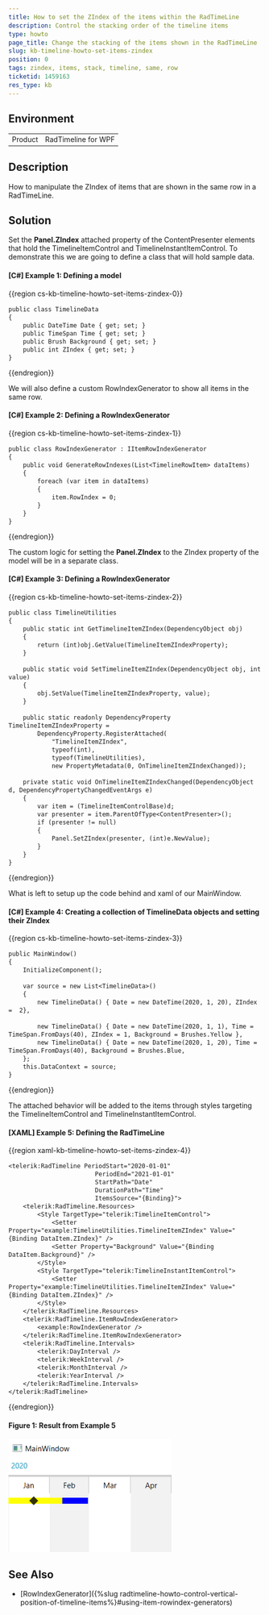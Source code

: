 ```yaml
---
title: How to set the ZIndex of the items within the RadTimeLine
description: Control the stacking order of the timeline items
type: howto
page_title: Change the stacking of the items shown in the RadTimeLine
slug: kb-timeline-howto-set-items-zindex
position: 0
tags: zindex, items, stack, timeline, same, row
ticketid: 1459163
res_type: kb
---
```


## Environment
<table>
	<tr>
		<td>Product</td>
		<td>RadTimeline for WPF</td>
	</tr>
</table>

## Description

How to manipulate the ZIndex of items that are shown in the same row in a RadTimeLine. 

## Solution

Set the __Panel.ZIndex__ attached property of the ContentPresenter elements that hold the TimelineItemControl and TimelineInstantItemControl. To demonstrate this we are going to define a class that will hold sample data.

#### __[C#] Example 1: Defining a model__
{{region cs-kb-timeline-howto-set-items-zindex-0}}

	public class TimelineData
    {
        public DateTime Date { get; set; }
        public TimeSpan Time { get; set; }
        public Brush Background { get; set; }
        public int ZIndex { get; set; }
    }
{{endregion}}

We will also define a custom RowIndexGenerator to show all items in the same row. 

#### __[C#] Example 2: Defining a RowIndexGenerator__
{{region cs-kb-timeline-howto-set-items-zindex-1}}

	public class RowIndexGenerator : IItemRowIndexGenerator
    {
        public void GenerateRowIndexes(List<TimelineRowItem> dataItems)
        {
            foreach (var item in dataItems)
            {
                item.RowIndex = 0;
            }
        }
    }
{{endregion}}

The custom logic for setting the __Panel.ZIndex__ to the ZIndex property of the model will be in a separate class.

#### __[C#] Example 3: Defining a RowIndexGenerator__
{{region cs-kb-timeline-howto-set-items-zindex-2}}

    public class TimelineUtilities
    {
        public static int GetTimelineItemZIndex(DependencyObject obj)
        {
            return (int)obj.GetValue(TimelineItemZIndexProperty);
        }

        public static void SetTimelineItemZIndex(DependencyObject obj, int value)
        {
            obj.SetValue(TimelineItemZIndexProperty, value);
        }

        public static readonly DependencyProperty TimelineItemZIndexProperty =
            DependencyProperty.RegisterAttached(
                "TimelineItemZIndex",
                typeof(int), 
                typeof(TimelineUtilities), 
                new PropertyMetadata(0, OnTimelineItemZIndexChanged));

        private static void OnTimelineItemZIndexChanged(DependencyObject d, DependencyPropertyChangedEventArgs e)
        {
            var item = (TimelineItemControlBase)d;
            var presenter = item.ParentOfType<ContentPresenter>();
            if (presenter != null)
            {
                Panel.SetZIndex(presenter, (int)e.NewValue);
            }
        }
    }
{{endregion}}

What is left to setup up the code behind and xaml of our MainWindow.

#### __[C#] Example 4: Creating a collection of TimelineData objects and setting their ZIndex__
{{region cs-kb-timeline-howto-set-items-zindex-3}}

    public MainWindow()
    {
        InitializeComponent();

        var source = new List<TimelineData>()
        {
            new TimelineData() { Date = new DateTime(2020, 1, 20), ZIndex =  2},

            new TimelineData() { Date = new DateTime(2020, 1, 1), Time = TimeSpan.FromDays(40), ZIndex = 1, Background = Brushes.Yellow },
            new TimelineData() { Date = new DateTime(2020, 1, 20), Time = TimeSpan.FromDays(40), Background = Brushes.Blue,
        };
        this.DataContext = source;
    }
{{endregion}}

The attached behavior will be added to the items through styles targeting the TimelineItemControl and TimelineInstantItemControl.

#### __[XAML] Example 5: Defining the RadTimeLine__
{{region xaml-kb-timeline-howto-set-items-zindex-4}}

    <telerik:RadTimeline PeriodStart="2020-01-01"
                            PeriodEnd="2021-01-01"
                            StartPath="Date"
                            DurationPath="Time"
                            ItemsSource="{Binding}">
        <telerik:RadTimeline.Resources>
            <Style TargetType="telerik:TimelineItemControl">
                <Setter Property="example:TimelineUtilities.TimelineItemZIndex" Value="{Binding DataItem.ZIndex}" />
                <Setter Property="Background" Value="{Binding DataItem.Background}" />
            </Style>
            <Style TargetType="telerik:TimelineInstantItemControl">
                <Setter Property="example:TimelineUtilities.TimelineItemZIndex" Value="{Binding DataItem.ZIndex}" />
            </Style>
        </telerik:RadTimeline.Resources>
        <telerik:RadTimeline.ItemRowIndexGenerator>
            <example:RowIndexGenerator />
        </telerik:RadTimeline.ItemRowIndexGenerator>
        <telerik:RadTimeline.Intervals>
            <telerik:DayInterval />
            <telerik:WeekInterval />
            <telerik:MonthInterval />
            <telerik:YearInterval />
        </telerik:RadTimeline.Intervals>
    </telerik:RadTimeline>
{{endregion}}

#### __Figure 1: Result from Example 5__
![RadTimeLine items with customized ZIndex](images/kb-timeline-how-to-set-item-zindex.png)

## See Also

* [RowIndexGenerator]({%slug radtimeline-howto-control-vertical-position-of-timeline-items%}#using-item-rowindex-generators)